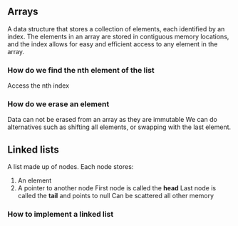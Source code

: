 ## Arrays
A data structure that stores a collection of elements, each identified by an index.
The elements in an array are stored in contiguous memory locations, and the index allows for easy and efficient access to any element in the array.

### How do we find the nth element of the list
Access the nth index

### How do we erase an element
Data can not be erased from an array as they are immutable
We can do alternatives such as shifting all elements, or swapping with the last element.

## Linked lists
A list made up of nodes.
Each node stores:
1. An element
2. A pointer to another node
First node is called the **head**
Last node is called the **tail** and points to null
Can be scattered all other memory

### How to implement a linked list
